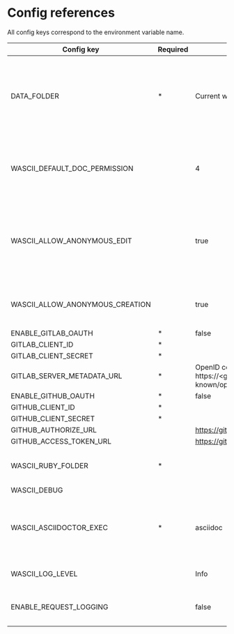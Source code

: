 # Config references

All config keys correspond to the environment variable name.

| Config key                      | Required | Default                                                                                | Description                                                                                       |
|---------------------------------|----------|----------------------------------------------------------------------------------------|---------------------------------------------------------------------------------------------------|
| DATA_FOLDER                     | *        | Current working dir                                                                    | Specify the folder where temporary and data will be stored (Docker image already set this option) |
| WASCII_DEFAULT_DOC_PERMISSION   |          | 4                                                                                      | Permission applied to a document at its creation (from 0 (PRIVATE) to 4(EDITABLE)                 |
| WASCII_ALLOW_ANONYMOUS_EDIT     |          | true                                                                                   | Allow anonymous users to write documents (if false, creation will also be disabled)               |
| WASCII_ALLOW_ANONYMOUS_CREATION |          | true                                                                                   | Allow anonymous users to create documents                                                         |
| ENABLE_GITLAB_OAUTH             | *        | false                                                                                  |                                                                                                   |
| GITLAB_CLIENT_ID                | *        |                                                                                        |                                                                                                   |
| GITLAB_CLIENT_SECRET            | *        |                                                                                        |                                                                                                   |
| GITLAB_SERVER_METADATA_URL      | *        | OpenID connect endpoint : https://<gitlab_server_url>/.well-known/openid-configuration |                                                                                                   |
| ENABLE_GITHUB_OAUTH             | *        | false                                                                                  |                                                                                                   |
| GITHUB_CLIENT_ID                | *        |                                                                                        |                                                                                                   |
| GITHUB_CLIENT_SECRET            | *        |                                                                                        |                                                                                                   |
| GITHUB_AUTHORIZE_URL            |          | https://github.com/login/oauth/authorize                                               |                                                                                                   |
| GITHUB_ACCESS_TOKEN_URL         |          | https://github.com/login/oauth/access_token                                            |                                                                                                   |
| WASCII_RUBY_FOLDER              | *        |                                                                                        | If Ruby is not in path, should'nt be necessary                                                    |
| WASCII_DEBUG                    |          |                                                                                        |                                                                                                   |
| WASCII_ASCIIDOCTOR_EXEC         | *        | asciidoc                                                                               | If AsciiDoctor tool is not in your path (Docker image set this option)                            |
| WASCII_LOG_LEVEL                |          | Info                                                                                   | From 1(debug) to 5(critical)                                                                      |
| ENABLE_REQUEST_LOGGING          |          | false                                                                                  | Enable or disable request information                                                             |
